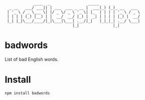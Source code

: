 ```
             ____  _                 _____
  _ __   ___/ ___|| | ___  ___ _ __ |  ___(_) (_)_ __   ___
 | '_ \ / _ \___ \| |/ _ \/ _ \ '_ \| |_  | | | | '_ \ / _ \
 | | | | (_) |__) | |  __/  __/ |_) |  _| | | | | |_) |  __/
 |_| |_|\___/____/|_|\___|\___| .__/|_|   |_|_|_| .__/ \___|
                              |_|               |_|

```
# badwords

List of bad English words.


# Install

    npm install badwords

